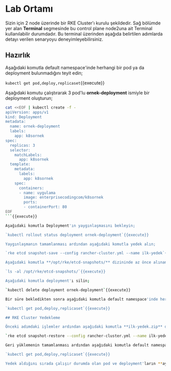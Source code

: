 # Lab Ortamı

Sizin için 2 node üzerinde bir RKE Cluster'ı kurulu şekildedir. Sağ bölümde yer alan **Terminal** segmesinde bu control plane node2una ait Terminal kullanılabilir durumdadır. Bu terminal üzerinden aşağıda belirtilen adımlarda detayı verilen senaryoyu deneyimleyebilirsiniz.

## Hazırlık

Aşağıdaki komutla default namespace'inde herhangi bir pod ya da deployment bulunmadığını teyit edin;

`kubectl get pod,deploy,replicaset`{{execute}}

Aşağıdaki komutu çalıştırarak 3 pod'lu **ornek-deployment** ismiyle bir deployment oluşturun;

```bash
cat <<EOF | kubectl create -f -
apiVersion: apps/v1
kind: Deployment
metadata:
  name: ornek-deployment
  labels:
    app: k8sornek
spec:
  replicas: 3
  selector:
    matchLabels:
      app: k8sornek
  template:
    metadata:
      labels:
        app: k8sornek
    spec:
      containers:
      - name: uygulama
        image: enterprisecodingcom/k8sornek
        ports:
        - containerPort: 80
EOF
```{{execute}}

Aşağıdaki komutla Deployment'ın yaygınlaşmasını bekleyin;

`kubectl rollout status deployment ornek-deployment`{{execute}}

Yaygınlaşmanın tamamlanması ardından aşağıdaki komutla yedek alın;

`rke etcd snapshot-save --config rancher-cluster.yml --name ilk-yedek`{{execute}}

Aşağıdaki komutla **/opt/rke/etcd-snapshots/** dizininde az önce alınan yedeğin bulunduğunu teyit edin;

`ls -al /opt/rke/etcd-snapshots/`{{execute}}

Aşağıdaki komutla deployment'ı silin;

`kubectl delete deployment ornek-deployment`{{execute}}

Bir süre bekledikten sonra aşağıdaki komutla default namespace'inde herhangi bir pod ya da deployment bulunmadığını teyit edin;

`kubectl get pod,deploy,replicaset`{{execute}}

## RKE Cluster Yedekleme

Önceki adımdaki işlemler ardından aşağıdaki komutla **ilk-yedek.zip** dosyasını RKE Cluster'ına geri yükleyin;

`rke etcd snapshot-restore --config rancher-cluster.yml --name ilk-yedek`{{execute}}

Geri yüklemenin tamamlanması ardından aşağıdaki komutla default namespace'inde deployment'ı ve bu deployment'a bağlı 3 adet podûn çalışır durumda olduğunu görmeye çalışın;

`kubectl get pod,deploy,replicaset`{{execute}}

Yedek aldığını sırada çalışır durumda olan pod ve deployment'ların **aynı isimlerle** yeniden geldiğini teyit edin.